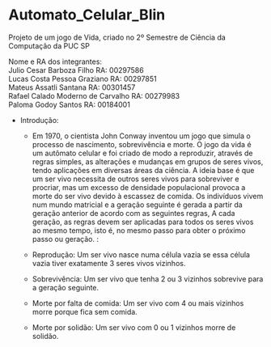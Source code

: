 # Automato_Celular_Blin
Projeto de um jogo de Vida, criado no 2º Semestre de Ciência da Computação da PUC SP
  
Nome e RA dos integrantes:  
Julio Cesar Barboza Filho RA: 00297586  
Lucas Costa Pessoa Graziano RA: 00297851  
Mateus Assatli Santana RA: 00301457  
Rafael Calado Moderno de Carvalho RA: 00279983  
Paloma Godoy Santos RA: 00184001  
  
- Introdução:  
  - Em 1970, o cientista John Conway inventou um jogo que simula o processo de nascimento, sobrevivência e morte. O jogo da vida é um autômato celular e foi criado de modo a 
reproduzir, através de regras simples, as alterações e mudanças em grupos de seres vivos, tendo aplicações em diversas áreas da ciência. A ideia base é que um ser vivo necessita 
de outros seres vivos para sobreviver e procriar, mas um excesso de densidade populacional provoca a morte do ser vivo devido à escassez de comida. Os indivíduos vivem num mundo 
matricial e a geração seguinte é gerada a partir da geração anterior de acordo com as seguintes regras, A cada geração, as regras devem ser aplicadas para todos os seres vivos ao 
mesmo tempo, isto é, no mesmo passo para obter o próximo passo ou geração. :    
  
  - Reprodução: Um ser vivo nasce numa célula vazia se essa célula vazia tiver exatamente 3 seres vivos vizinhos. 
  - Sobrevivência: Um ser vivo que tenha 2 ou 3 vizinhos sobrevive para a geração seguinte. 
  - Morte por falta de comida: Um ser vivo com 4 ou mais vizinhos morre porque fica sem comida. 
  - Morte por solidão: Um ser vivo com 0 ou 1 vizinhos morre de solidão.
